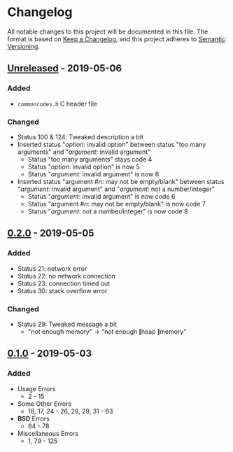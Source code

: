 <!-- markdownlint-disable MD024 MD007 MD033 -->

# Changelog #

All notable changes to this project will be documented in this file.
The format is based on [Keep a Changelog](https://keepachangelog.com/en/1.0.0/),
and this project adheres to [Semantic Versioning](https://semver.org/spec/v2.0.0.html).

## [Unreleased] - 2019-05-06 ##

### Added ###

* `commoncodes.h` C header file

### Changed ###

* Status 100 & 124: Tweaked description a bit
* Inserted status "_option_: invalid option" between status "too many arguments" and "_argument_: invalid argument"
	* Status "too many arguments" stays code 4
	* Status "_option_: invalid option" is now 5
	* Status "_argument_: invalid argument" is now 6
* Inserted status "argument #_n_: may not be empty/blank" between status "_argument_: invalid argument" and "_argument_: not a number/integer"
	* Status "_argument_: invalid argument" is now code 6
	* Status "argument #_n_: may not be empty/blank" is now code 7
	* Status "_argument_: not a number/integer" is now code 8

[Unreleased]: https://github.com/SpEZiiL/commoncodes/compare/v0.2.0...develop

## [0.2.0] - 2019-05-05 ##

### Added ###

* Status 21: network error
* Status 22: no network connection
* Status 23: connection timed out
* Status 30: stack overflow error

### Changed ###

* Status 29: Tweaked message a bit
	* "not enough memory" → "not enough <b>[</b>heap <b>]</b>memory"

[0.2.0]: https://speziil.github.io/commoncodes/v/0.2.0.html

## [0.1.0] - 2019-05-03 ##

### Added ###

* Usage Errors
	* 2 - 15
* Some Other Errors
	* 16, 17, 24 - 26, 28, 29, 31 - 63
* **BSD** Errors
	* 64 - 78
* Miscellaneous Errors
	* 1, 79 - 125

[0.1.0]: https://speziil.github.io/commoncodes/v/0.1.0.html
